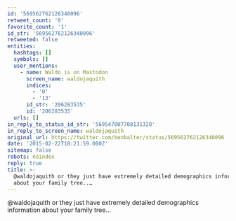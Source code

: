 ```yaml
---
id: '569562762126340096'
retweet_count: '0'
favorite_count: '1'
id_str: '569562762126340096'
retweeted: false
entities:
  hashtags: []
  symbols: []
  user_mentions:
    - name: Waldo is on Mastodon
      screen_name: waldojaquith
      indices:
        - '0'
        - '13'
      id_str: '206283535'
      id: '206283535'
  urls: []
in_reply_to_status_id_str: '569547007708131328'
in_reply_to_screen_name: waldojaquith
original_url: https://twitter.com/benbalter/status/569562762126340096
date: '2015-02-22T18:21:59.000Z'
sitemap: false
robots: noindex
reply: true
title: >-
  @waldojaquith or they just have extremely detailed demographics information
  about your family tree..…
---
```


@waldojaquith or they just have extremely detailed demographics information about your family tree...